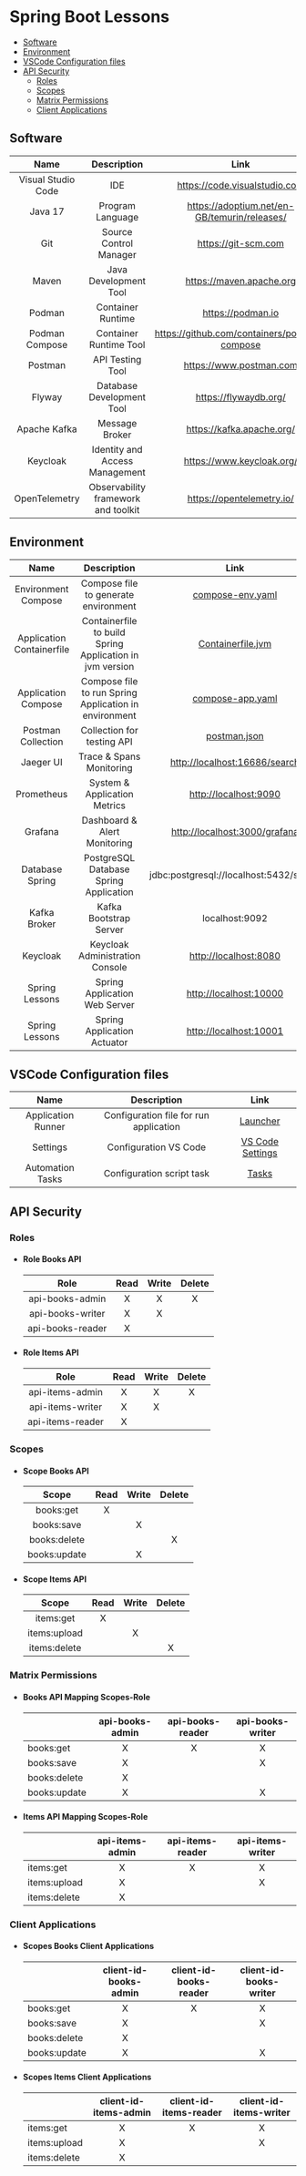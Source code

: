 # Spring Boot Lessons

- [Software](#software)
- [Environment](#environment)
- [VSCode Configuration files](#vscode-configuration-files)
- [API Security](#api-security)
  - [Roles](#roles)
  - [Scopes](#scopes)
  - [Matrix Permissions](#matrix-permissions)
  - [Client Applications](#client-applications)

## Software

| **Name** | **Description** | **Link** |
| :-: | :-: | :-: |
| Visual Studio Code | IDE | <https://code.visualstudio.com> |
| Java 17 | Program Language | <https://adoptium.net/en-GB/temurin/releases/> |
| Git | Source Control Manager | <https://git-scm.com> |
| Maven | Java Development Tool | <https://maven.apache.org> |
| Podman | Container Runtime | <https://podman.io> |
| Podman Compose | Container Runtime Tool | <https://github.com/containers/podman-compose> |
| Postman | API Testing Tool | <https://www.postman.com> |
| Flyway | Database Development Tool | <https://flywaydb.org/> |
| Apache Kafka | Message Broker | <https://kafka.apache.org/> |
| Keycloak | Identity and Access Management | <https://www.keycloak.org/> |
| OpenTelemetry | Observability framework and toolkit | <https://opentelemetry.io/> |

## Environment

| **Name** | **Description** | **Link** |
| :-: | :-: | :-: |
| Environment Compose | Compose file to generate environment | [compose-env.yaml](./container/compose.yaml) |
| Application Containerfile | Containerfile to build Spring Application in jvm version | [Containerfile.jvm](Containerfile.jvm) |
| Application Compose | Compose file to run Spring Application in environment | [compose-app.yaml](./deploy/compose.yaml) |
| Postman Collection | Collection for testing API | [postman.json](./collections/postman.json) |
| Jaeger UI | Trace & Spans Monitoring | <http://localhost:16686/search> |
| Prometheus | System & Application Metrics | <http://localhost:9090> |
| Grafana | Dashboard & Alert Monitoring | <http://localhost:3000/grafana> |
| Database Spring | PostgreSQL Database Spring Application | jdbc:postgresql://localhost:5432/spring |
| Kafka Broker | Kafka Bootstrap Server | localhost:9092 |
| Keycloak | Keycloak Administration Console | <http://localhost:8080> |
| Spring Lessons | Spring Application Web Server | <http://localhost:10000> |
| Spring Lessons | Spring Application Actuator | <http://localhost:10001> |

## VSCode Configuration files

| **Name** | **Description** | **Link** |
| :-: | :-: | :-: |
| Application Runner | Configuration file for run application | [Launcher](.vscode/launch.json) |
| Settings | Configuration VS Code | [VS Code Settings](.vscode/settings.json) |
| Automation Tasks | Configuration script task | [Tasks](.vscode/tasks.json) |

## API Security

### Roles

- #### Role Books API

    | **Role** | **Read** | **Write** | **Delete** |
    | :-: | :-: | :-: | :-: |
    | api-books-admin | X | X | X |
    | api-books-writer | X | X | |
    | api-books-reader | X | | |

- #### Role Items API

    | **Role** | **Read** | **Write** | **Delete** |
    | :-: | :-: | :-: | :-: |
    | api-items-admin | X | X | X |
    | api-items-writer | X | X | |
    | api-items-reader | X | | |

### Scopes

- #### Scope Books API

    | **Scope** | **Read** | **Write** | **Delete** |
    | :-: | :-: | :-: | :-: |
    | books:get | X | | |
    | books:save | | X | |
    | books:delete | | | X |
    | books:update | | X | |

- #### Scope Items API

    | **Scope** | **Read** | **Write** | **Delete** |
    | :-: | :-: | :-: | :-: |
    | items:get | X | | |
    | items:upload | | X | |
    | items:delete | | | X |

### Matrix Permissions

- #### Books API Mapping Scopes-Role

    | | **api-books-admin** | **api-books-reader** | **api-books-writer** |
    | :- | :-: | :-: | :-: |
    | books:get | X | X | X |
    | books:save | X | | X |
    | books:delete | X | | |
    | books:update | X | | X |

- #### Items API Mapping Scopes-Role

    | | **api-items-admin** | **api-items-reader** | **api-items-writer** |
    | :- | :-: | :-: | :-: |
    | items:get | X | X | X |
    | items:upload | X | | X |
    | items:delete | X | | |

### Client Applications

- #### Scopes Books Client Applications

    | | **client-id-books-admin** | **client-id-books-reader** | **client-id-books-writer** |
    | :- | :-: | :-: | :-: |
    | books:get | X | X | X |
    | books:save | X | | X |
    | books:delete | X | | |
    | books:update | X | | X |

- #### Scopes Items Client Applications

    | | **client-id-items-admin** | **client-id-items-reader** | **client-id-items-writer** |
    | :- | :-: | :-: | :-: |
    | items:get | X | X | X |
    | items:upload | X | | X |
    | items:delete | X | | |
